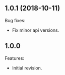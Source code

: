 ## 1.0.1 (2018-10-11)
Bug fixes:
   * Fix minor api versions.
   
## 1.0.0 
Features:
  - Initial revision.

<!--
   Markdown
   
   Copyright 2018 IS2T. All rights reserved.
   For demonstration purpose only.
   IS2T PROPRIETARY. Use is subject to license terms.
 
-->